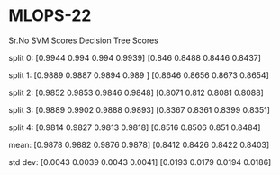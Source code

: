 # MLOPS-22


Sr.No                                   SVM Scores                          Decision Tree Scores

split 0:                        [0.9944 0.994  0.994  0.9939]              [0.846  0.8488 0.8446 0.8437]

split 1:                        [0.9889 0.9887 0.9894 0.989 ]              [0.8646 0.8656 0.8673 0.8654]

split 2:                        [0.9852 0.9853 0.9846 0.9848]              [0.8071 0.812  0.8081 0.8088]

split 3:                        [0.9889 0.9902 0.9888 0.9893]              [0.8367 0.8361 0.8399 0.8351]

split 4:                        [0.9814 0.9827 0.9813 0.9818]              [0.8516 0.8506 0.851  0.8484]

mean:                           [0.9878 0.9882 0.9876 0.9878]              [0.8412 0.8426 0.8422 0.8403]

std dev:                        [0.0043 0.0039 0.0043 0.0041]              [0.0193 0.0179 0.0194 0.0186]
